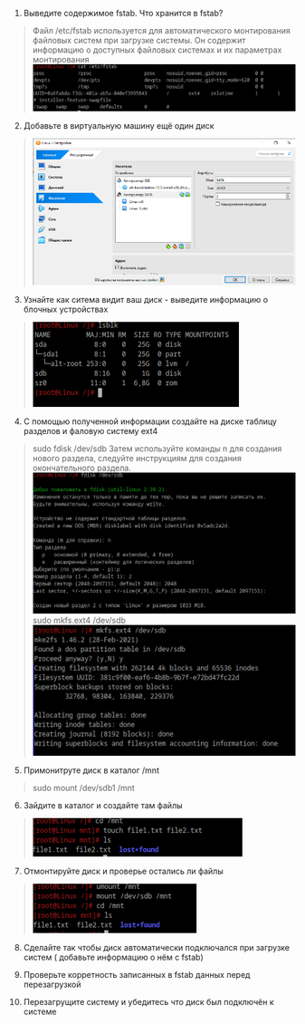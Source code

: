 1. Выведите содержимое fstab. Что хранится в fstab?
>Файл /etc/fstab используется для автоматического монтирования файловых систем при загрузке системы. Он содержит информацию о доступных файловых системах и их параметрах монтирования<br />
>![alt text](https://github.com/kryfaertop/Tasks_241/blob/my-report/3-File%20systems_answer/screenshot/5.png?raw=true)<br />
2. Добавьте в виртуальную машину ещё один диск<br />
>![alt text](https://github.com/kryfaertop/Tasks_241/blob/my-report/3-File%20systems_answer/screenshot/6.png?raw=true)<br />
3. Узнайте как ситема видит ваш диск - выведите информацию о блочных устройствах<br />
>![alt text](https://github.com/kryfaertop/Tasks_241/blob/my-report/3-File%20systems_answer/screenshot/7.png?raw=true)<br />
4. С помощью полученной информации создайте на диске таблицу разделов и фаловую систему ext4
>sudo fdisk /dev/sdb
>Затем используйте команды n для создания нового раздела, следуйте инструкциям для создания окончательного раздела.<br /> 
>![alt text](https://github.com/kryfaertop/Tasks_241/blob/my-report/3-File%20systems_answer/screenshot/8.png?raw=true)<br />
>sudo mkfs.ext4 /dev/sdb<br />
>![alt text](https://github.com/kryfaertop/Tasks_241/blob/my-report/3-File%20systems_answer/screenshot/9.png?raw=true)<br />
5. Примонитруте диск в каталог /mnt
>sudo mount /dev/sdb1 /mnt
6. Зайдите в каталог и создайте там файлы<br />
>![alt text](https://github.com/kryfaertop/Tasks_241/blob/my-report/3-File%20systems_answer/screenshot/10.png?raw=true)<br />
7. Отмонтируйте диск и проверье остались ли файлы<br />
>![alt text](https://github.com/kryfaertop/Tasks_241/blob/my-report/3-File%20systems_answer/screenshot/11.png?raw=true)<br />
8. Сделайте так чтобы диск автоматически подключался при загрузке систем ( добавьте информацию о нём с fstab)
>
9. Проверьте корретность записанных в fstab данных перед перезагрузкой
>
10. Перезагрущите систему и убедитесь что диск был подключён к системе
>
